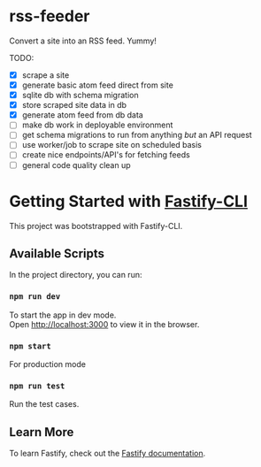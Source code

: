 # rss-feeder

Convert a site into an RSS feed. Yummy!

TODO:

- [x] scrape a site
- [x] generate basic atom feed direct from site
- [x] sqlite db with schema migration
- [x] store scraped site data in db
- [x] generate atom feed from db data
- [ ] make db work in deployable environment
- [ ] get schema migrations to run from anything _but_ an API request
- [ ] use worker/job to scrape site on scheduled basis
- [ ] create nice endpoints/API's for fetching feeds
- [ ] general code quality clean up

# Getting Started with [Fastify-CLI](https://www.npmjs.com/package/fastify-cli)

This project was bootstrapped with Fastify-CLI.

## Available Scripts

In the project directory, you can run:

### `npm run dev`

To start the app in dev mode.\
Open [http://localhost:3000](http://localhost:3000) to view it in the browser.

### `npm start`

For production mode

### `npm run test`

Run the test cases.

## Learn More

To learn Fastify, check out the [Fastify documentation](https://www.fastify.io/docs/latest/).
